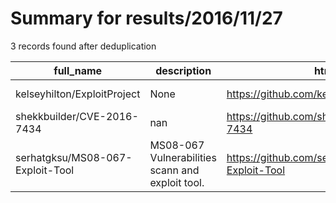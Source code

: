 
# Summary for results/2016/11/27
    
3 records found after deduplication

| full_name | description | html_url | matched_list | matched_count | pushed_at | size | stargazers_count | language | forks_count |
|----------------------------------|--------------------------------------------------|-----------------------------------------------------|----------------|-----------------|---------------------------|--------|--------------------|------------|---------------|
| kelseyhilton/ExploitProject | None | https://github.com/kelseyhilton/ExploitProject | ['exploit'] | 1 | 2016-11-27 13:21:46+00:00 | 1059 | 0 | JavaScript | 0 |
| shekkbuilder/CVE-2016-7434 | nan | https://github.com/shekkbuilder/CVE-2016-7434 | ['cve-2'] | 1 | 2016-11-27 01:18:38+00:00 | 3 | 0 | Python | 0 |
| serhatgksu/MS08-067-Exploit-Tool | MS08-067 Vulnerabilities scann and exploit tool. | https://github.com/serhatgksu/MS08-067-Exploit-Tool | ['exploit'] | 1 | 2016-11-27 12:30:34+00:00 | 6 | 0 | Shell | 1 |
